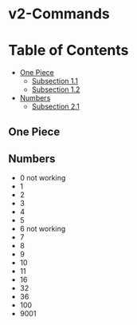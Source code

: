 # v2-Commands


# Table of Contents
- [One Piece](#one-piece)
  - [Subsection 1.1](#subsection-11)
  - [Subsection 1.2](#subsection-12)
- [Numbers](#numbers)
  - [Subsection 2.1](#subsection-21)

 ## One Piece



## Numbers
- 0 not working
- 1
- 2
- 3
- 4
- 5
- 6 not working
- 7
- 8
- 9
- 10
- 11
- 16
- 32
- 36
- 100
- 9001
